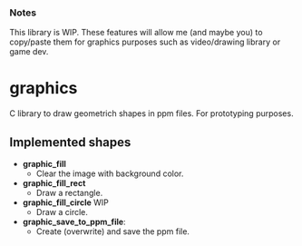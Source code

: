### Notes
This library is WIP.
These features will allow me (and maybe you) to copy/paste them for graphics purposes such as video/drawing library or game dev.
# graphics
C library to draw geometrich shapes in ppm files.
For prototyping purposes.
## Implemented shapes
- **graphic_fill**
  - Clear the image with background color.  
- **graphic_fill_rect**
  - Draw a rectangle.  
- **graphic_fill_circle** WIP
  - Draw a circle.
- **graphic_save_to_ppm_file**: 
  - Create (overwrite) and save the ppm file.  
